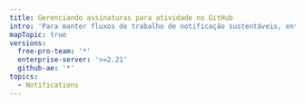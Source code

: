 ```yaml
---
title: Gerenciando assinaturas para atividade no GitHub
intro: 'Para manter fluxos de trabalho de notificação sustentáveis, entenda e reveja regularmente suas assinaturas.'
mapTopic: true
versions:
  free-pro-team: '*'
  enterprise-server: '>=2.21'
  github-ae: '*'
topics:
  - Notifications
---
```


